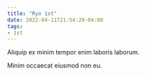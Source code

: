 ```yaml
---
title: "Ryo 1st"
date: 2022-04-11T21:54:29-04:00
tags:
- 1st
---
```


Aliquip ex minim tempor enim laboris laborum.

<!--more-->

Minim occaecat eiusmod non eu.
